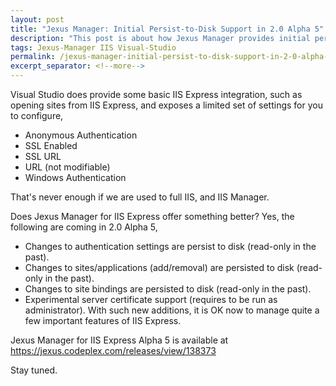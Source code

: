 ```yaml
---
layout: post
title: "Jexus Manager: Initial Persist-to-Disk Support in 2.0 Alpha 5"
description: "This post is about how Jexus Manager provides initial persist-to-disk support in 2.0 Alpha 5."
tags: Jexus-Manager IIS Visual-Studio
permalink: /jexus-manager-initial-persist-to-disk-support-in-2-0-alpha-5-a022b5935f64
excerpt_separator: <!--more-->
---
```

Visual Studio does provide some basic IIS Express integration, such as opening sites from IIS Express, and exposes a limited set of settings for you to configure,

* Anonymous Authentication
* SSL Enabled
* SSL URL
* URL (not modifiable)
* Windows Authentication

That's never enough if we are used to full IIS, and IIS Manager.
<!--more-->

Does Jexus Manager for IIS Express offer something better? Yes, the following are coming in 2.0 Alpha 5,

* Changes to authentication settings are persist to disk (read-only in the past).
* Changes to sites/applications (add/removal) are persisted to disk (read-only in the past).
* Changes to site bindings are persisted to disk (read-only in the past).
* Experimental server certificate support (requires to be run as administrator).
With such new additions, it is OK now to manage quite a few important features of IIS Express.

Jexus Manager for IIS Express Alpha 5 is available at https://jexus.codeplex.com/releases/view/138373

Stay tuned.
